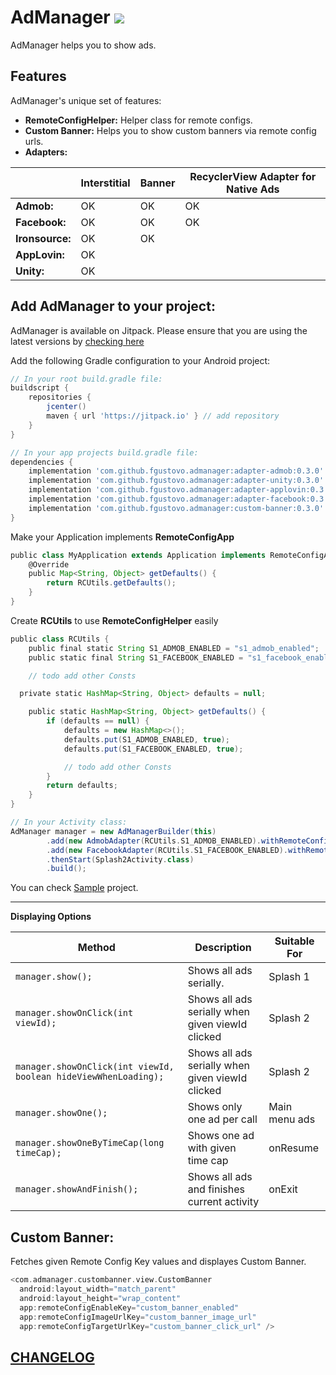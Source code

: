 AdManager [![](https://jitpack.io/v/fgustovo/admanager.svg)](https://jitpack.io/#fgustovo/admanager)
========
AdManager helps you to show ads.

Features
--------
AdManager's unique set of features:
* **RemoteConfigHelper:** Helper class for remote configs.
* **Custom Banner:** Helps you to show custom banners via remote config urls.
* **Adapters:**

|                |Interstitial|Banner|RecyclerView Adapter for Native Ads
|----------------|------------|------------|------------|
|**Admob:**|OK|OK|OK|
|**Facebook:**|OK|OK|OK|
|**Ironsource:**|OK|OK||
|**AppLovin:**|OK|||
|**Unity:**|OK|||


Add AdManager to your project:
----------------------------
AdManager is available on Jitpack. Please ensure that you are using the latest versions by [checking here](https://jitpack.io/#fgustovo/admanager)

Add the following Gradle configuration to your Android project:
```groovy
// In your root build.gradle file:
buildscript {
    repositories {
        jcenter()
        maven { url 'https://jitpack.io' } // add repository
    }
}

// In your app projects build.gradle file:
dependencies {
    implementation 'com.github.fgustovo.admanager:adapter-admob:0.3.0'
    implementation 'com.github.fgustovo.admanager:adapter-unity:0.3.0'
    implementation 'com.github.fgustovo.admanager:adapter-applovin:0.3.0'
    implementation 'com.github.fgustovo.admanager:adapter-facebook:0.3.0'
    implementation 'com.github.fgustovo.admanager:custom-banner:0.3.0'
}
```

Make your Application implements **RemoteConfigApp**
```groovy
public class MyApplication extends Application implements RemoteConfigApp {
    @Override
    public Map<String, Object> getDefaults() {
        return RCUtils.getDefaults();
    }
}
```

Create **RCUtils** to use **RemoteConfigHelper** easily
```groovy
public class RCUtils {
    public final static String S1_ADMOB_ENABLED = "s1_admob_enabled";
    public static final String S1_FACEBOOK_ENABLED = "s1_facebook_enabled";

    // todo add other Consts

  private static HashMap<String, Object> defaults = null;

    public static HashMap<String, Object> getDefaults() {
        if (defaults == null) {
            defaults = new HashMap<>();
            defaults.put(S1_ADMOB_ENABLED, true);
            defaults.put(S1_FACEBOOK_ENABLED, true);

            // todo add other Consts
	    }
        return defaults;
    }
}
```


```groovy
// In your Activity class:
AdManager manager = new AdManagerBuilder(this)
        .add(new AdmobAdapter(RCUtils.S1_ADMOB_ENABLED).withRemoteConfigId(RCUtils.S1_ADMOB_ID))
        .add(new FacebookAdapter(RCUtils.S1_FACEBOOK_ENABLED).withRemoteConfigId(RCUtils.S1_FACEBOOK_ID))
        .thenStart(Splash2Activity.class)
        .build();
```

You can check [Sample](sample) project.

 -----
__Displaying Options__

|Method|Description|Suitable For|
|----------------|-------------------------------|-------------------------------|
|`manager.show();` |Shows all ads serially.|Splash 1|
|`manager.showOnClick(int viewId);`|Shows all ads serially when given viewId clicked|Splash 2|
|`manager.showOnClick(int viewId, boolean hideViewWhenLoading);`|Shows all ads serially when given viewId clicked|Splash 2|
|`manager.showOne();` |Shows only one ad per call|Main menu ads|
|`manager.showOneByTimeCap(long timeCap);` |Shows one ad with given time cap|onResume|
|`manager.showAndFinish();` |Shows all ads and finishes current activity|onExit|



Custom Banner:
----------------------------
Fetches given Remote Config Key values and displayes Custom Banner.
```groovy
<com.admanager.custombanner.view.CustomBanner
  android:layout_width="match_parent"
  android:layout_height="wrap_content"
  app:remoteConfigEnableKey="custom_banner_enabled"
  app:remoteConfigImageUrlKey="custom_banner_image_url"
  app:remoteConfigTargetUrlKey="custom_banner_click_url" />
```


[CHANGELOG](CHANGELOG.md)
------------------------------



